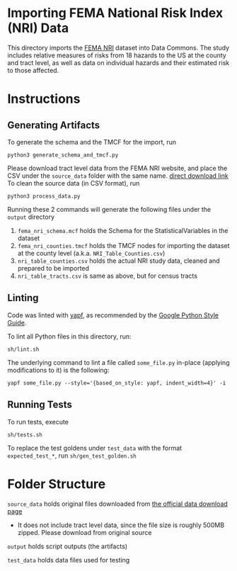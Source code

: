 # Importing FEMA National Risk Index (NRI) Data

This directory imports the [FEMA NRI](https://hazards.fema.gov/nri/) dataset
into Data Commons. The study includes relative measures of risks from 18 hazards
to the US at the county and tract level, as well as data on individual hazards
and their estimated risk to those affected.

# Instructions

## Generating Artifacts

To generate the schema and the TMCF for the import, run
```
python3 generate_schema_and_tmcf.py
```

Please download tract level data from the FEMA NRI website, and place the CSV
under the `source_data` folder with the same name. [direct download link](
https://hazards.fema.gov/nri/Content/StaticDocuments/DataDownload//NRI_Table_CensusTracts/NRI_Table_CensusTracts.zip
)
To clean the source data (in CSV format), run
```
python3 process_data.py
```

Running these 2 commands will generate the following files under the `output`
directory

1. `fema_nri_schema.mcf` holds the Schema for the StatisticalVariables in the
dataset
1. `fema_nri_counties.tmcf` holds the TMCF nodes for importing the dataset at
the county level (a.k.a. `NRI_Table_Counties.csv`)
1. `nri_table_counties.csv` holds the actual NRI study data, cleaned and
prepared to be imported
1. `nri_table_tracts.csv` is same as above, but for census tracts

## Linting

Code was linted with [yapf](https://github.com/google/yapf/), as recommended by
the [Google Python Style Guide](https://github.com/google/styleguide/blob/gh-pages/pyguide.md).

To lint all Python files in this directory, run:
```
sh/lint.sh
```


The underlying command to lint a file called `some_file.py` in-place (applying 
modifications to it) is the following:
```
yapf some_file.py --style='{based_on_style: yapf, indent_width=4}' -i
```

## Running Tests

To run tests, execute

```
sh/tests.sh
```

To replace the test goldens under `test_data` with the format `expected_test_*`, run `sh/gen_test_golden.sh`
 
# Folder Structure

`source_data` holds original files downloaded from
[the official data download page](https://hazards.fema.gov/nri/data-resources)
 - It does not include tract level data, since the file size is roughly 500MB
 zipped. Please download from original source

`output` holds script outputs (the artifacts)

`test_data` holds data files used for testing 
